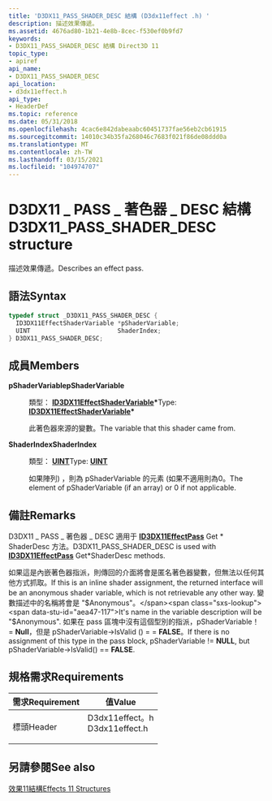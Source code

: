 ```yaml
---
title: 'D3DX11_PASS_SHADER_DESC 結構 (D3dx11effect .h) '
description: 描述效果傳遞。
ms.assetid: 4676ad80-1b21-4e8b-8cec-f530ef0b9fd7
keywords:
- D3DX11_PASS_SHADER_DESC 結構 Direct3D 11
topic_type:
- apiref
api_name:
- D3DX11_PASS_SHADER_DESC
api_location:
- d3dx11effect.h
api_type:
- HeaderDef
ms.topic: reference
ms.date: 05/31/2018
ms.openlocfilehash: 4cac6e842dabeaabc60451737fae56eb2cb61915
ms.sourcegitcommit: 14010c34b35fa268046c7683f021f86de08ddd0a
ms.translationtype: MT
ms.contentlocale: zh-TW
ms.lasthandoff: 03/15/2021
ms.locfileid: "104974707"
---
```

# <a name="d3dx11_pass_shader_desc-structure"></a><span data-ttu-id="aea47-104">D3DX11 \_ PASS \_ 著色器 \_ DESC 結構</span><span class="sxs-lookup"><span data-stu-id="aea47-104">D3DX11\_PASS\_SHADER\_DESC structure</span></span>

<span data-ttu-id="aea47-105">描述效果傳遞。</span><span class="sxs-lookup"><span data-stu-id="aea47-105">Describes an effect pass.</span></span>

## <a name="syntax"></a><span data-ttu-id="aea47-106">語法</span><span class="sxs-lookup"><span data-stu-id="aea47-106">Syntax</span></span>


```C++
typedef struct _D3DX11_PASS_SHADER_DESC {
  ID3DX11EffectShaderVariable *pShaderVariable;
  UINT                        ShaderIndex;
} D3DX11_PASS_SHADER_DESC;
```



## <a name="members"></a><span data-ttu-id="aea47-107">成員</span><span class="sxs-lookup"><span data-stu-id="aea47-107">Members</span></span>

<dl> <dt>

<span data-ttu-id="aea47-108">**pShaderVariable**</span><span class="sxs-lookup"><span data-stu-id="aea47-108">**pShaderVariable**</span></span>
</dt> <dd>

<span data-ttu-id="aea47-109">類型： **[ **ID3DX11EffectShaderVariable**](id3dx11effectshadervariable.md)\***</span><span class="sxs-lookup"><span data-stu-id="aea47-109">Type: **[**ID3DX11EffectShaderVariable**](id3dx11effectshadervariable.md)\***</span></span>

</dd> <dd>

<span data-ttu-id="aea47-110">此著色器來源的變數。</span><span class="sxs-lookup"><span data-stu-id="aea47-110">The variable that this shader came from.</span></span>

</dd> <dt>

<span data-ttu-id="aea47-111">**ShaderIndex**</span><span class="sxs-lookup"><span data-stu-id="aea47-111">**ShaderIndex**</span></span>
</dt> <dd>

<span data-ttu-id="aea47-112">類型： **[ **UINT**](/windows/desktop/WinProg/windows-data-types)**</span><span class="sxs-lookup"><span data-stu-id="aea47-112">Type: **[**UINT**](/windows/desktop/WinProg/windows-data-types)**</span></span>

</dd> <dd>

<span data-ttu-id="aea47-113">如果陣列) ，則為 pShaderVariable 的元素 (如果不適用則為0。</span><span class="sxs-lookup"><span data-stu-id="aea47-113">The element of pShaderVariable (if an array) or 0 if not applicable.</span></span>

</dd> </dl>

## <a name="remarks"></a><span data-ttu-id="aea47-114">備註</span><span class="sxs-lookup"><span data-stu-id="aea47-114">Remarks</span></span>

<span data-ttu-id="aea47-115">D3DX11 \_ PASS \_ 著色器 \_ DESC 適用于 [**ID3DX11EffectPass**](id3dx11effectpass.md) Get \* ShaderDesc 方法。</span><span class="sxs-lookup"><span data-stu-id="aea47-115">D3DX11\_PASS\_SHADER\_DESC is used with [**ID3DX11EffectPass**](id3dx11effectpass.md) Get\*ShaderDesc methods.</span></span>

<span data-ttu-id="aea47-116">如果這是內嵌著色器指派，則傳回的介面將會是匿名著色器變數，但無法以任何其他方式抓取。</span><span class="sxs-lookup"><span data-stu-id="aea47-116">If this is an inline shader assignment, the returned interface will be an anonymous shader variable, which is not retrievable any other way.</span></span> <span data-ttu-id="aea47-117">變數描述中的名稱將會是 "$Anonymous"。</span><span class="sxs-lookup"><span data-stu-id="aea47-117">It's name in the variable description will be "$Anonymous".</span></span> <span data-ttu-id="aea47-118">如果在 pass 區塊中沒有這個型別的指派，pShaderVariable！ = **Null**，但是 pShaderVariable->IsValid () = = **FALSE**。</span><span class="sxs-lookup"><span data-stu-id="aea47-118">If there is no assignment of this type in the pass block, pShaderVariable != **NULL**, but pShaderVariable->IsValid() == **FALSE**.</span></span>

## <a name="requirements"></a><span data-ttu-id="aea47-119">規格需求</span><span class="sxs-lookup"><span data-stu-id="aea47-119">Requirements</span></span>



| <span data-ttu-id="aea47-120">需求</span><span class="sxs-lookup"><span data-stu-id="aea47-120">Requirement</span></span> | <span data-ttu-id="aea47-121">值</span><span class="sxs-lookup"><span data-stu-id="aea47-121">Value</span></span> |
|-------------------|-------------------------------------------------------------------------------------------|
| <span data-ttu-id="aea47-122">標頭</span><span class="sxs-lookup"><span data-stu-id="aea47-122">Header</span></span><br/> | <dl> <span data-ttu-id="aea47-123"><dt>D3dx11effect。h</dt></span><span class="sxs-lookup"><span data-stu-id="aea47-123"><dt>D3dx11effect.h</dt></span></span> </dl> |



## <a name="see-also"></a><span data-ttu-id="aea47-124">另請參閱</span><span class="sxs-lookup"><span data-stu-id="aea47-124">See also</span></span>

<dl> <dt>

[<span data-ttu-id="aea47-125">效果11結構</span><span class="sxs-lookup"><span data-stu-id="aea47-125">Effects 11 Structures</span></span>](d3d11-graphics-reference-effects11-structures.md)
</dt> </dl>

 

